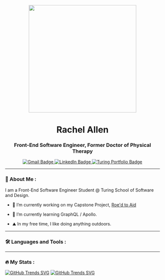 <div id="header" align="center">
  <img src="https://media.giphy.com/media/k0ijJhqrUP4T2EvmJ1/giphy.gif" width="350"/>
</div>

<h1 align="center">
  Rachel Allen
</h1>  
<h3 align="center">
  Front-End Software Engineer, Former Doctor of Physical Therapy
</h3>

<div id="badges" align="center">
  <a href="mailto:Rallenco13@gmail.com">
    <img src="https://img.shields.io/badge/Gmail-D14836?style=for-the-badge&logo=gmail&logoColor=white" alt="Gmail Badge"/>
  </a>
  <a href="https://www.linkedin.com/in/rachel-lynn-allen/">
    <img src="https://img.shields.io/badge/LinkedIn-blue?style=for-the-badge&logo=linkedin&logoColor=white" alt="LinkedIn Badge"/>
  </a>
  <a href="https://terminal.turing.edu/profiles/1445">
    <img src="https://img.shields.io/badge/Portfolio-5C8001?style=for-the-badge" alt="Turing Portfolio Badge"/>
  </a>
</div>

---

### :space_invader: About Me :
I am a Front-End Software Engineer Student @ Turing School of Software and Design.

- :telescope: I’m currently working on my Capstone Project, [Roe'd to Aid](https://github.com/Roe-dToAid/roed_to_aid_fe)

- :seedling: I’m currently learning GraphQL / Apollo.

- :mountain: In my free time, I like doing anything outdoors.

---

### :hammer_and_wrench: Languages and Tools :

---

### :fire: My Stats :

[![GitHub Trends SVG](https://api.githubtrends.io/user/svg/Rallen13/langs?time_range=one_year&theme=dark)](https://githubtrends.io)
[![GitHub Trends SVG](https://api.githubtrends.io/user/svg/Rallen13/repos?time_range=one_year&theme=dark)](https://githubtrends.io)
